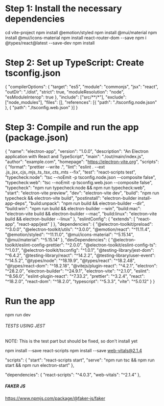 # Step 1: Install the necessary dependencies

cd vite-project
npm install @emotion/styled
npm install @mui/material
npm install @mui/icons-material
npm install react-router-dom --save
npm i @types/react@latest --save-dev
npm install

# Step 2: Set up TypeScript: Create tsconfig.json

{
"compilerOptions": {
"target": "es5",
"module": "commonjs",
"jsx": "react",
"outDir": "./dist",
"strict": true,
"moduleResolution": "node",
"esModuleInterop": true
},
"include": ["src/**/*"],
"exclude": ["node_modules"],
"files": [],
"references": [{ "path": "./tsconfig.node.json" }, { "path": "./tsconfig.web.json" }]
}

# Step 3: Compile and run the app (package.json)

{
"name": "electron-app",
"version": "1.0.0",
"description": "An Electron application with React and TypeScript",
"main": "./out/main/index.js",
"author": "example.com",
"homepage": "https://electron-vite.org",
"scripts": {
"format": "prettier --write .",
"lint": "eslint . --ext .js,.jsx,.cjs,.mjs,.ts,.tsx,.cts,.mts --fix",
"test": "react-scripts test",
"typecheck:node": "tsc --noEmit -p tsconfig.node.json --composite false",
"typecheck:web": "tsc --noEmit -p tsconfig.web.json --composite false",
"typecheck": "npm run typecheck:node && npm run typecheck:web",
"start": "electron-vite preview",
"dev": "electron-vite dev",
"build": "npm run typecheck && electron-vite build",
"postinstall": "electron-builder install-app-deps",
"build:unpack": "npm run build && electron-builder --dir",
"build:win": "npm run build && electron-builder --win",
"build:mac": "electron-vite build && electron-builder --mac",
"build:linux": "electron-vite build && electron-builder --linux"
},
"eslintConfig": {
"extends": [
"react-app",
"react-app/jest"
]
},
"dependencies": {
"@electron-toolkit/preload": "^3.0.0",
"@electron-toolkit/utils": "^3.0.0",
"@emotion/react": "^11.11.4",
"@emotion/styled": "^11.11.0",
"@mui/icons-material": "^5.15.14",
"@mui/material": "^5.15.14"
},
"devDependencies": {
"@electron-toolkit/eslint-config-prettier": "^2.0.0",
"@electron-toolkit/eslint-config-ts": "^1.0.1",
"@electron-toolkit/tsconfig": "^1.0.1",
"@testing-library/jest-dom": "^6.4.2",
"@testing-library/react": "^14.2.2",
"@testing-library/user-event": "^14.5.2",
"@types/node": "^18.19.9",
"@types/react": "^18.2.48",
"@types/react-dom": "^18.2.18",
"@vitejs/plugin-react": "^4.2.1",
"electron": "^28.2.0",
"electron-builder": "^24.9.1",
"electron-vite": "^2.1.0",
"eslint": "^8.56.0",
"eslint-plugin-react": "^7.33.2",
"prettier": "^3.2.4",
"react": "^18.2.0",
"react-dom": "^18.2.0",
"typescript": "^5.3.3",
"vite": "^5.0.12"
}
}

# Run the app

npm run dev

###### TESTS USING JEST

NOTE: This is the test part but should be fixed, so don't install yet

npm install --save react-scripts
npm install --save web-vitals@2.1.4

"scripts": {
"start": "react-scripts start",
"serve": "npm run tsc && npm run start && npm run electron-start"
},

"dependencies": {
"react-scripts": "^4.0.3",
"web-vitals": "^2.1.4"
},

##### FAKER JS

https://www.npmjs.com/package/@faker-js/faker
